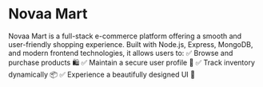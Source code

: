 # Novaa Mart
 Novaa Mart is a full-stack e-commerce platform offering a smooth and user-friendly shopping experience. Built with Node.js, Express, MongoDB, and modern frontend technologies, it allows users to: ✅ Browse and purchase products 🛍️ ✅ Maintain a secure user profile 👤 ✅ Track inventory dynamically 📦 ✅ Experience a beautifully designed UI 🎨
